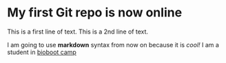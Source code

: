 # My first Git repo is now online
This is a first line of text.
This is a 2nd line of text.

I am going to use **markdown** syntax from now on because it is _cool!_
I am a student in [bioboot camp](https://bioboot.github.io/web-2017/)
 
